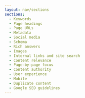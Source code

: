 ```yaml
---
layout: nav/sections
sections:
  - Keywords
  - Page headings
  - Page URLs
  - Metadata
  - Social media
  - Schema
  - Rich answers  
  - Images
  - Internal links and site search
  - Content relevance
  - Page-by-page focus
  - Content authority
  - User experience
  - Mobile
  - Duplicate content
  - Google SEO guidelines
---
```

